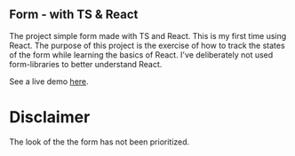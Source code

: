 ## Form - with TS & React
The project simple form made with TS and React. This is my first time using React. The purpose of this project is the exercise of how to track the states of the form while learning the basics of React. I've deliberately not used form-libraries to better understand React. 

See a live demo [here](https://simple-form-ts-react.netlify.app).

# Disclaimer
The look of the the form has not been prioritized.
